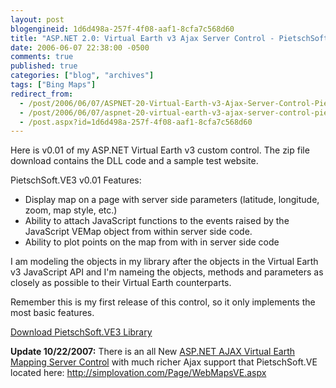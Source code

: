 ```yaml
---
layout: post
blogengineid: 1d6d498a-257f-4f08-aaf1-8cfa7c568d60
title: "ASP.NET 2.0: Virtual Earth v3 Ajax Server Control - PietschSoft.VE3 v0.01"
date: 2006-06-07 22:38:00 -0500
comments: true
published: true
categories: ["blog", "archives"]
tags: ["Bing Maps"]
redirect_from: 
  - /post/2006/06/07/ASPNET-20-Virtual-Earth-v3-Ajax-Server-Control-PietschSoftVE3-v001
  - /post/2006/06/07/aspnet-20-virtual-earth-v3-ajax-server-control-pietschsoftve3-v001
  - /post.aspx?id=1d6d498a-257f-4f08-aaf1-8cfa7c568d60
---
```

<!-- more -->
<p>
Here is v0.01 of my ASP.NET Virtual Earth v3 custom control. The zip file download contains the DLL code and a sample test website.
</p>
<p>
PietschSoft.VE3 v0.01 Features:
</p>
<ul>
	<li>Display map on a page with server side parameters (latitude, longitude, zoom, map style, etc.) </li>
	<li>Ability to attach JavaScript functions to the events raised by the JavaScript VEMap object from within server side code. </li>
	<li>Ability to plot points on the map from with in server side code</li>
</ul>
<p>
I am modeling the objects in my library after the objects in the Virtual Earth v3 JavaScript API and I&#39;m nameing the objects, methods and parameters as closely as possible&nbsp;to their Virtual Earth counterparts.
</p>
<p>
Remember this is my first release of this control, so it only implements the most basic features.
</p>
<p>
<a href="http://codeplex.com/pietschsoftve3">Download PietschSoft.VE3 Library</a>
</p>
<p>
<strong>Update 10/22/2007:</strong> There is an all New <a href="http://simplovation.com/Page/WebMapsVE.aspx">ASP.NET AJAX Virtual Earth Mapping Server Control</a> with much richer Ajax support that PietschSoft.VE located here: <a href="http://simplovation.com/Page/WebMapsVE.aspx">http://simplovation.com/Page/WebMapsVE.aspx</a> 
</p>
